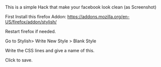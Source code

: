This is a simple Hack that make your facebook look clean (as Screenshot)

First Install this firefox Addon: https://addons.mozilla.org/en-US/firefox/addon/stylish/

Restart firefox if needed.

Go to Stylish> Write New Style > Blank Style

Write the CSS lines and give a name of this.

Click to save.
